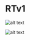 # RTv1


![alt text](https://i.imgur.com/Wu4dZz6.png "AAx128 R: 2560x1080")

![alt text](https://i.imgur.com/jYd8teY.png "AAx128 R: 2560x1080")
